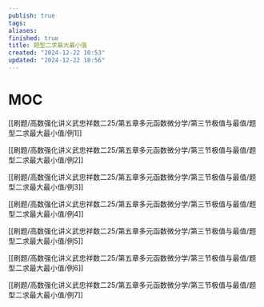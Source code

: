 ```yaml
---
publish: true
tags: 
aliases: 
finished: true
title: 题型二求最大最小值
created: "2024-12-22 10:53"
updated: "2024-12-22 10:56"
---
```

# MOC

[[刷题/高数强化讲义武忠祥数二25/第五章多元函数微分学/第三节极值与最值/题型二求最大最小值/例1]]

[[刷题/高数强化讲义武忠祥数二25/第五章多元函数微分学/第三节极值与最值/题型二求最大最小值/例2]]

[[刷题/高数强化讲义武忠祥数二25/第五章多元函数微分学/第三节极值与最值/题型二求最大最小值/例3]]

[[刷题/高数强化讲义武忠祥数二25/第五章多元函数微分学/第三节极值与最值/题型二求最大最小值/例4]]

[[刷题/高数强化讲义武忠祥数二25/第五章多元函数微分学/第三节极值与最值/题型二求最大最小值/例5]]

[[刷题/高数强化讲义武忠祥数二25/第五章多元函数微分学/第三节极值与最值/题型二求最大最小值/例6]]

[[刷题/高数强化讲义武忠祥数二25/第五章多元函数微分学/第三节极值与最值/题型二求最大最小值/例7]]
